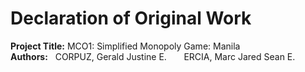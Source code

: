 # **Declaration of Original Work**
**Project Title:** MCO1: Simplified Monopoly Game: Manila <br>
**Authors:** &nbsp; CORPUZ, Gerald Justine E. <be>
&nbsp; &nbsp; &nbsp; ERCIA, Marc Jared Sean E.



